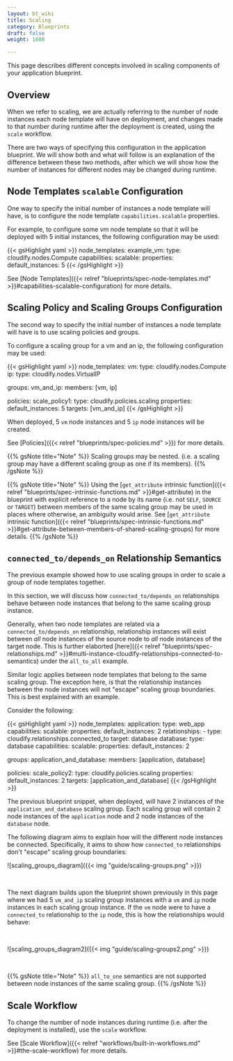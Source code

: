 ```yaml
---
layout: bt_wiki
title: Scaling
category: Blueprints
draft: false
weight: 1600

---
```


This page describes different concepts involved in scaling components of your application blueprint.

## Overview
When we refer to scaling, we are actually referring to the number of node instances each node template will have on deployment, and changes made
to that number during runtime after the deployment is created, using the `scale` workflow.

There are two ways of specifying this configuration in the application blueprint. We will show both and what will follow is an explanation of
the difference between these two methods, after which we will show how the number of instances for different nodes may be changed during runtime.

## Node Templates `scalable` Configuration
One way to specify the initial number of instances a node template will have, is to configure the node template `capabilities.scalable` properties.

For example, to configure some vm node template so that it will be deployed with 5 initial instances, the following configuration may be used:

{{< gsHighlight yaml >}}
node_templates:
  example_vm:
    type: cloudify.nodes.Compute
    capabilities:
      scalable:
        properties:
          default_instances: 5
{{< /gsHighlight >}}

See [Node Templates]({{< relref "blueprints/spec-node-templates.md" >}}#capabilities-scalable-configuration) for more details.

## Scaling Policy and Scaling Groups Configuration
The second way to specify the initial number of instances a node template will have is to use scaling policies and groups.

To configure a scaling group for a vm and an ip, the following configuration may be used:

{{< gsHighlight yaml >}}
node_templates:
  vm:
    type: cloudify.nodes.Compute
  ip:
    type: cloudify.nodes.VirtualIP

groups:
  vm_and_ip:
    members: [vm, ip]

policies:
  scale_policy1:
    type: cloudify.policies.scaling
    properties:
      default_instances: 5
    targets: [vm_and_ip]
{{< /gsHighlight >}}

When deployed, 5 `vm` node instances and 5 `ip` node instances will be created.

See [Policies]({{< relref "blueprints/spec-policies.md" >}}) for more details.

{{% gsNote title="Note" %}}
Scaling groups may be nested. (i.e. a scaling group may have a different scaling group as one if its members).
{{% /gsNote %}}

{{% gsNote title="Note" %}}
Using the [`get_attribute` intrinsic function]({{< relref "blueprints/spec-intrinsic-functions.md" >}}#get-attribute) in the blueprint
with explicit reference to a node by its name (i.e. not `SELF`, `SOURCE` or `TARGET`) between members of the same scaling group may be used in places where
otherwise, an ambiguity would arise. See [`get_attribute` intrinsic function]({{< relref "blueprints/spec-intrinsic-functions.md" >}}#get-attribute-between-members-of-shared-scaling-groups) for
more details.
{{% /gsNote %}}

## `connected_to/depends_on` Relationship Semantics
The previous example showed how to use scaling groups in order to scale a group of node templates together.

In this section, we will discuss how `connected_to/depends_on` relationships behave between node instances that belong to the same scaling
group instance.

Generally, when two node templates are related via a `connected_to/depends_on` relationship, relationship instances will exist between *all* node instances of the source node to *all* node instances of the target node. This is further elaborted [here]({{< relref "blueprints/spec-relationships.md" >}}#multi-instance-cloudify-relationships-connected-to-semantics) under the `all_to_all` example.

Similar logic applies between node templates that belong to the same scaling group. The exception here, is that the relationship instances between the node instances will not "escape" scaling group boundaries. This is best explained with an example.

Consider the following:

{{< gsHighlight yaml >}}
node_templates:
  application:
    type: web_app
    capabilities:
      scalable:
        properties:
          default_instances: 2
    relationships:
      - type: cloudify.relationships.connected_to
        target: database
  database:
    type: database
    capabilities:
      scalable:
        properties:
          default_instances: 2

groups:
  application_and_database:
    members: [application, database]

policies:
  scale_policy2:
    type: cloudify.policies.scaling
    properties:
      default_instances: 2
    targets: [application_and_database]
{{< /gsHighlight >}}

The previous blueprint snippet, when deployed, will have 2 instances of the `application_and_database` scaling group. Each scaling group will contain 2 node instances of the `application` node and 2 node instances of the `database` node.

The following diagram aims to explain how will the different node instances be connected. Specifically, it aims to show how `connected_to` relationships don't "escape" scaling group boundaries:
<br/>

![scaling_groups_diagram]({{< img "guide/scaling-groups.png" >}})

<br/>

The next diagram builds upon the blueprint shown previously in this page where we had 5 `vm_and_ip` scaling group instances with a `vm` and `ip` node instances in each scaling group instance.
If the `vm` node were to have a `connected_to` relationship to the `ip` node, this is how the relationships would behave:

<br/>

![scaling_groups_diagram2]({{< img "guide/scaling-groups2.png" >}})

<br/>

{{% gsNote title="Note" %}}
`all_to_one` semantics are not supported between node instances of the same scaling group.
{{% /gsNote %}}

## Scale Workflow
To change the number of node instances during runtime (i.e. after the deployment is installed), use the `scale` workflow.

See [Scale Workflow]({{< relref "workflows/built-in-workflows.md" >}}#the-scale-workflow) for more details.

